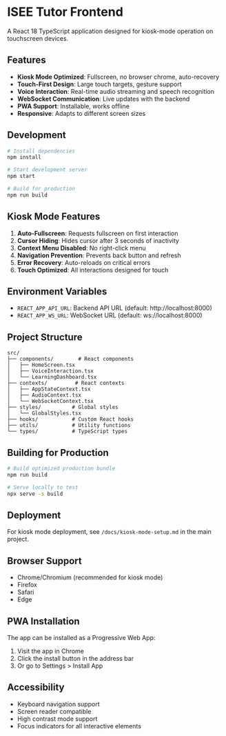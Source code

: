 # ISEE Tutor Frontend

A React 18 TypeScript application designed for kiosk-mode operation on touchscreen devices.

## Features

- **Kiosk Mode Optimized**: Fullscreen, no browser chrome, auto-recovery
- **Touch-First Design**: Large touch targets, gesture support
- **Voice Interaction**: Real-time audio streaming and speech recognition
- **WebSocket Communication**: Live updates with the backend
- **PWA Support**: Installable, works offline
- **Responsive**: Adapts to different screen sizes

## Development

```bash
# Install dependencies
npm install

# Start development server
npm start

# Build for production
npm run build
```

## Kiosk Mode Features

1. **Auto-Fullscreen**: Requests fullscreen on first interaction
2. **Cursor Hiding**: Hides cursor after 3 seconds of inactivity
3. **Context Menu Disabled**: No right-click menu
4. **Navigation Prevention**: Prevents back button and refresh
5. **Error Recovery**: Auto-reloads on critical errors
6. **Touch Optimized**: All interactions designed for touch

## Environment Variables

- `REACT_APP_API_URL`: Backend API URL (default: http://localhost:8000)
- `REACT_APP_WS_URL`: WebSocket URL (default: ws://localhost:8000)

## Project Structure

```
src/
├── components/        # React components
│   ├── HomeScreen.tsx
│   ├── VoiceInteraction.tsx
│   └── LearningDashboard.tsx
├── contexts/         # React contexts
│   ├── AppStateContext.tsx
│   ├── AudioContext.tsx
│   └── WebSocketContext.tsx
├── styles/          # Global styles
│   └── GlobalStyles.tsx
├── hooks/           # Custom React hooks
├── utils/           # Utility functions
└── types/           # TypeScript types
```

## Building for Production

```bash
# Build optimized production bundle
npm run build

# Serve locally to test
npx serve -s build
```

## Deployment

For kiosk mode deployment, see `/docs/kiosk-mode-setup.md` in the main project.

## Browser Support

- Chrome/Chromium (recommended for kiosk mode)
- Firefox
- Safari
- Edge

## PWA Installation

The app can be installed as a Progressive Web App:
1. Visit the app in Chrome
2. Click the install button in the address bar
3. Or go to Settings > Install App

## Accessibility

- Keyboard navigation support
- Screen reader compatible
- High contrast mode support
- Focus indicators for all interactive elements